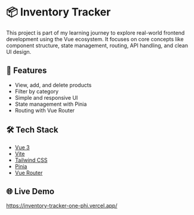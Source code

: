 # 📦 Inventory Tracker

This project is part of my learning journey to explore real-world frontend development using the Vue ecosystem. It focuses on core concepts like component structure, state management, routing, API handling, and clean UI design.

## 🚀 Features

- View, add, and delete products
- Filter by category
- Simple and responsive UI
- State management with Pinia
- Routing with Vue Router

## 🛠️ Tech Stack

- [Vue 3](https://vuejs.org/)
- [Vite](https://vitejs.dev/)
- [Tailwind CSS](https://tailwindcss.com/)
- [Pinia](https://pinia.vuejs.org/)
- [Vue Router](https://router.vuejs.org/)

## 🌐 Live Demo

<https://inventory-tracker-one-phi.vercel.app/>
